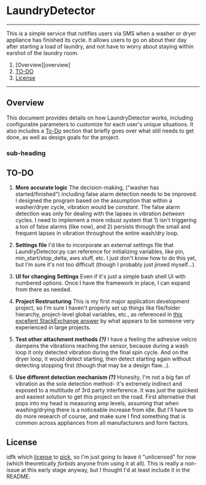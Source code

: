 # LaundryDetector
---

This is a simple service that notifies users via SMS when a washer or dryer appliance has finished its cycle. It allows users to go on about their day
after starting a load of laundry, and not have to worry about staying within earshot of the laundry room.

1. [Overview][overview]
2. [TO-DO](#todo)
3. [License](#license)

---

## Overview

This document provides details on how LaundryDetector works, including configurable parameters to customize for each user's unique situations.
It also includes a [To-Do](#ToDo) section that briefly goes over what still needs to get done, as well as design goals for the project.

### sub-heading


## TO-DO

1. **More accurate logic**
The decision-making, ("washer has started/finished") including false alarm detection needs to be improved. I designed the program based on the assumption
that within a washer/dryer cycle, vibration would be *constant*. The false alarm detection was only for dealing with the lapses in vibration *between* cycles.
I need to implement a more robust system that 1) isn't triggering a ton of false alarms (like now), and 2) persists through the small and frequent lapses
in vibration throughout the entire wash/dry loop.

2. **Settings file**
I'd like to incorporate an external settings file that LaundryDetector.py can reference for initializing variables, like pin, min_start/stop_delta, aws stuff, etc.
I just don't know how to do this yet, but I'm sure it's not too difficult (though I probably just jinxed myself...).

3. **UI for changing Settings**
Even if it's just a simple bash shell UI with numbered options. Once I have the framework in place, I can expand from there as needed.

4. **Project Restructuring**
This is my first major application development project, so I'm sure I haven't properly set up things like file/folder hierarchy, project-level
global variables, etc., as referenced in [this excellent StackExchange answer](https://stackoverflow.com/a/43794480/4166505) by what appears to be someone very experienced in large projects.

5. **Test other attachment methods *(?)***
I have a feeling the adhesive velcro dampens the vibrations reaching the sensor, because during a wash loop it only detected vibration during the final
spin cycle. And on the dryer loop, it would detect starting, then detect starting again without detecting stopping first (though that may be a design flaw...).

6. **Use different detection mechanism *(?)***
Honeslty, I'm not a big fan of vibration as the sole detection method- it's extremely indirect and exposed to a multitude of 3rd party interference. It was just the quickest
and easiest solution to get this project on the road. First alternative that pops into my head is measuring amp levels, assuming that when washing/drying there is a noticeable increase from idle.
But I'll have to do more research of course, and make sure I find something that is common across appliances from all manufacturers and form factors.

## License

idfk which [license](https://choosealicense.com/) to [pick](https://www.cio.com/article/2382115/open-source-tools/how-to-choose-the-best-license-for-your-open-source-software-project.html), so I'm just going to leave it "unlicensed" for now (which theoretically *forbids* anyone from using it at all).
This is really a non-issue at this early stage anyway, but I thought I'd at least include it in the README.
